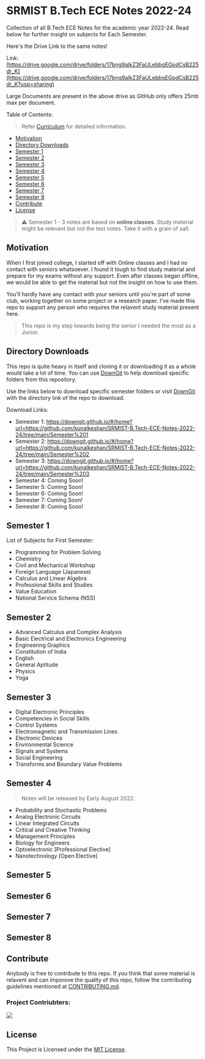 # SRMIST B.Tech ECE Notes 2022-24

Collection of all B.Tech ECE Notes for the academic year 2022-24. Read below for further insight on subjects for Each Semester.

Here's the Drive Link to the same notes!

Link: [https://drive.google.com/drive/folders/17bng9aIkZ3FaULebbgEGpdCsB225dr_K](https://drive.google.com/drive/folders/17bng9aIkZ3FaULebbgEGpdCsB225dr_K?usp=sharing)

Large Documents are present in the above drive as GitHub only offers 25mb max per document.

Table of Contents:

> Refer [Curriculum](./curriculum-syllabus-ece-reg-2018.pdf) for detailed information.

- [Motivation](#motivation)
- [Directory Downloads](#directory-downloads)
- [Semester 1](#semester-1)
- [Semester 2](#semester-2)
- [Semester 3](#semester-3)
- [Semester 4](#semester-4)
- [Semester 5](#semester-5)
- [Semester 6](#semester-6)
- [Semester 7](#semester-7)
- [Semester 8](#semester-8)
- [Contribute](#contribute)
- [License](#license)

> ⚠ Semester 1 - 3 notes are based on **online classes**. Study material might be relevant but not the test notes. Take it with a grain of salt.

## Motivation

When I first joined college, I started off with Online classes and I had no contact with seniors whatsoever. I found it tough to find study material and prepare for my exams without any support. Even after classes began offline, we would be able to get the material  but not the insight on how to use them. 

You'll hardly have any contact with your seniors until you're part of some club, working together on some project or a research paper. I've made this repo to support any person who requires the relavent study material present here.

> This repo is my step towards being the senior I needed the most as a Junior.

## Directory Downloads

This repo is quite heavy in itself and cloning it or downloading it as a whole would take a lot of time. You can use [DownGit](https://downgit.github.io/) to help download specific folders from this repository. 

Use the links below to download specific semester folders or visit [DownGit](https://downgit.github.io/) with the directory link of the repo to download.

Download Links:

- Semester 1: https://downgit.github.io/#/home?url=https://github.com/kunalkeshan/SRMIST-B.Tech-ECE-Notes-2022-24/tree/main/Semester%201
- Semester 2: https://downgit.github.io/#/home?url=https://github.com/kunalkeshan/SRMIST-B.Tech-ECE-Notes-2022-24/tree/main/Semester%202
- Semester 3: https://downgit.github.io/#/home?url=https://github.com/kunalkeshan/SRMIST-B.Tech-ECE-Notes-2022-24/tree/main/Semester%203
- Semester 4: Coming Soon!
- Semester 5: Coming Soon!
- Semester 6: Coming Soon!
- Semester 7: Coming Soon!
- Semester 8: Coming Soon!

## Semester 1

List of Subjects for First Semester:

-   Programming for Problem Solving
-   Chemistry
-   Civil and Mechanical Workshop
-   Foreign Language (Japanese)
-   Calculus and Linear Algebra
-   Professional Skills and Studies
-   Value Education
-   National Service Schema (NSS)

## Semester 2

-   Advanced Calculus and Complex Analysis
-   Basic Electrical and Electronics Engineering
-   Engineering Graphics
-   Constitution of India
-   English
-   General Aptitude
-   Physics
-   Yoga

## Semester 3

-   Digital Electronic Principles
-   Competencies in Social Skills
-   Control Systems
-   Electromagnetic and Transmission Lines
-   Electronic Devices
-   Environmental Science
-   Signals and Systems
-   Social Engineering
-   Transforms and Boundary Value Problems

## Semester 4

> Notes will be released by Early August 2022.

-   Probability and Stochastic Problems
-   Analog Electronic Circuits
-   Linear Integrated Circuits
-   Critical and Creative Thinking
-   Management Principles
-   Biology for Engineers
-   Optoelectronic [Professional Elective]
-   Nanotechnology [Open Elective]

## Semester 5

## Semester 6

## Semester 7

## Semester 8

## Contribute

Anybody is free to contribute to this repo. If you think that some material is relavent and can imporove the quality of this repo, follow the contributing guidelines mentioned at [CONTRIBUTING.md](./CONTRIBUTING.md).

### Project Contriubters:

<a href="https://github.com/kunalkeshan/SRMIST-B.Tech-ECE-Notes-2022-24/graphs/contributors">
  <img src="https://contrib.rocks/image?repo=kunalkeshan/SRMIST-B.Tech-ECE-Notes-2022-24" />
</a>

## License

This Project is Licensed under the [MIT License](./LiCENSE).
